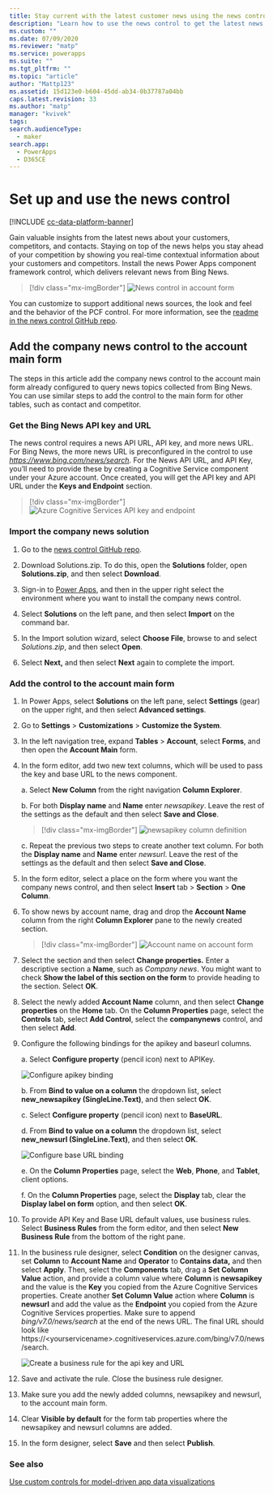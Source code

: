 ```yaml
---
title: Stay current with the latest customer news using the news control
description: "Learn how to use the news control to get the latest news about your customers"
ms.custom: ""
ms.date: 07/09/2020
ms.reviewer: "matp"
ms.service: powerapps
ms.suite: ""
ms.tgt_pltfrm: ""
ms.topic: "article"
author: "Mattp123"
ms.assetid: 15d123e0-b604-45dd-ab34-0b37787a04bb
caps.latest.revision: 33
ms.author: "matp"
manager: "kvivek"
tags: 
search.audienceType: 
  - maker
search.app: 
  - PowerApps
  - D365CE
---
```

# Set up and use the news control

[!INCLUDE [cc-data-platform-banner](../../includes/cc-data-platform-banner.md)]

Gain valuable insights from the latest news about your customers, competitors,
and contacts. Staying on top of the news helps you stay ahead of your
competition by showing you real-time contextual information about your customers
and competitors. Install the news Power Apps component framework control, which
delivers relevant news from Bing News.

> [!div class="mx-imgBorder"] 
> ![News control in account form](media/news-control-in-account-form.png)

You can customize to support additional news sources, the look and feel
and the behavior of the PCF control. For more information, see the [readme in the news control GitHub repo](https://github.com/microsoft/companynewspcfcontrol/blob/master/companynews/README.md). 

## Add the company news control to the account main form

The steps in this article add the company news control to the account main form
already configured to query news topics collected from Bing News. You can use
similar steps to add the control to the main form for other tables, such as
contact and competitor.

### Get the Bing News API key and URL

The news control requires a news API URL, API key, and more news URL. For Bing
News, the more news URL is preconfigured in the control to use
*https://www.bing.com/news/search*. For the News API URL, and API Key, you’ll
need to provide these by creating a Cognitive Service component under your Azure
account. Once created, you will get the API key and API URL under the **Keys and Endpoint** section.

> [!div class="mx-imgBorder"] 
> ![Azure Cognitive Services API key and endpoint](media/azure-apikey-endpoint.png)

### Import the company news solution 

1. Go to the [news control GitHub repo](https://github.com/microsoft/companynewspcfcontrol).

2. Download Solutions.zip. To do this, open the **Solutions** folder, open
    **Solutions.zip**, and then select **Download**.

3. Sign-in to [Power Apps](https://make.powerapps.com/?utm_source=padocs&utm_medium=linkinadoc&utm_campaign=referralsfromdoc), and then in the upper right select the environment where you want to install the company news control.

4. Select **Solutions** on the left pane, and then select **Import** on the    command bar.

5. In the Import solution wizard, select **Choose File**, browse to and select *Solutions.zip*, and then select **Open**.

6. Select **Next,** and then select **Next** again to complete the import.

### Add the control to the account main form

1. In Power Apps, select **Solutions** on the left pane, select **Settings** (gear) on the upper right, and then select **Advanced settings**.

2. Go to **Settings** > **Customizations** > **Customize the System**.

3. In the left navigation tree, expand **Tables** > **Account**, select **Forms**, and then open the **Account Main** form.

4. In the form editor, add two new text columns, which will be used to pass the key and base URL to the news component.

    a. Select **New Column** from the right navigation **Column Explorer**.

    b. For both **Display name** and **Name** enter *newsapikey*. Leave the rest of the settings as the default and then select **Save and Close**.

      > [!div class="mx-imgBorder"]
      > ![newsapikey column definition](media/field-definition.png)

    c.  Repeat the previous two steps to create another text column. For both the
    **Display name** and **Name** enter *newsurl*. Leave the rest of the
    settings as the default and then select **Save and Close**.

5. In the form editor, select a place on the form where you want the company news control, and then select **Insert** tab > **Section** > **One Column**.

6. To show news by account name, drag and drop the **Account Name** column from the right **Column Explorer** pane to the newly created section.

   > [!div class="mx-imgBorder"] 
   > ![Account name on account form](media/account-name-form.png)

7. Select the section and then select **Change properties.** Enter a descriptive section a **Name**, such as *Company news*. You might want to check **Show the label of this section on the form** to provide heading to the section. Select **OK**.

8. Select the newly added **Account Name** column, and then select **Change   properties** on the **Home** tab. On the **Column Properties** page, select the **Controls** tab, select **Add Control**, select the **companynews** control, and then select **Add**.

9. Configure the following bindings for the apikey and baseurl columns.

    a.  Select **Configure property** (pencil icon) next to APIKey.

      ![Configure apikey binding](media/apikey-binding.png)

    b.  From **Bind to value on a column** the dropdown list, select **new_newsapikey
    (SingleLine.Text)**, and then select **OK**.

    c.  Select **Configure property** (pencil icon) next to **BaseURL**.

    d.  From **Bind to value on a column** the dropdown list, select **new_newsurl
    (SingleLine.Text)**, and then select **OK**.

      ![Configure base URL binding](media/baseurl-binding.png)

    e. On the **Column Properties** page, select the **Web**, **Phone**, and **Tablet**, client options.

    f. On the **Column Properties** page, select the **Display** tab, clear the
    **Display label on form** option, and then select **OK**.

10. To provide API Key and Base URL default values, use business rules. Select     **Business Rules** from the form editor, and then select **New Business Rule** from the bottom of the right pane.

11. In the business rule designer, select **Condition** on the designer canvas,     set **Column** to **Account Name** and **Operator** to **Contains data,** and     then select **Apply**. Then, select the **Components** tab, drag a **Set Column Value** action, and provide a column value where **Column** is **newsapikey** and the value is the **Key** you copied from the Azure Cognitive Services properties. Create another **Set Column Value** action where **Column** is **newsurl** and add the value as the **Endpoint** you copied from the Azure Cognitive Services properties. Make sure to append *bing/v7.0/news/search* at the end of the news URL. The final URL should look like https://<yourservicename\>.cognitiveservices.azure.com/bing/v7.0/news/search. 

    ![Create a business rule for the api key and URL](media/business-rule-for-fields.png)

12. Save and activate the rule. Close the business rule designer.

13. Make sure you add the newly added columns, newsapikey and newsurl, to the account main form.

14. Clear **Visible by default** for the form tab properties where the newsapikey and newsurl columns are added.

15. In the form designer, select **Save** and then select **Publish**.

### See also 
[Use custom controls for model-driven app data visualizations](use-custom-controls-data-visualizations.md)